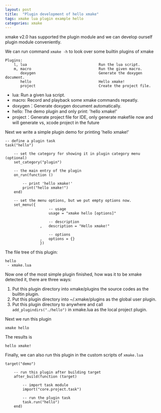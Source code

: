 ```yaml
---
layout: post
title:  "Plugin development of hello xmake"
tags: xmake lua plugin example hello
categories: xmake
---
```


xmake v2.0 has supported the plugin module and we can develop ourself plugin module conveniently.

We can run command `xmake -h` to look over some builtin plugins of xmake

    Plugins: 
        l, lua                                 Run the lua script.
        m, macro                               Run the given macro.
           doxygen                             Generate the doxygen document.
           hello                               Hello xmake!
           project                             Create the project file.

* lua: Run a given lua script.
* macro: Record and playback some xmake commands repeatly.
* doxygen：Generate doxygen document automatically.
* hello:  The demo plugin and only print: 'hello xmake!'
* project：Generate project file for IDE, only generate makefile now and will generate vs, xcode project in the future



Next we write a simple plugin demo for printing 'hello xmake!'

    -- define a plugin task 
    task("hello")

        -- set the category for showing it in plugin category menu (optional)
        set_category("plugin")

        -- the main entry of the plugin
        on_run(function ()

            -- print 'hello xmake!'
            print("hello xmake!")
        end)

        -- set the menu options, but we put empty options now.
        set_menu({
                        -- usage
                        usage = "xmake hello [options]"

                        -- description
                    ,   description = "Hello xmake!"

                        -- options
                    ,   options = {}
                    }) 

The file tree of this plugin:

    hello
     - xmake.lua


Now one of the most simple plugin finished, how was it to be xmake detected it, there are three ways:

1. Put this plugin directory into xmake/plugins the source codes as the builtin plugin.
2. Put this plugin directory into ~/.xmake/plugins as the global user plugin.
3. Put this plugin directory to anywhere and call `add_plugindirs("./hello")` in xmake.lua as the local project plugin.

Next we run this plugin

    xmake hello

The results is 

    hello xmake!

Finally, we can also run this plugin in the custom scripts of `xmake.lua`

    target("demo")
        
        -- run this plugin after building target
        after_build(function (target)
      
            -- import task module
            import("core.project.task")

            -- run the plugin task
            task.run("hello")
        end)
